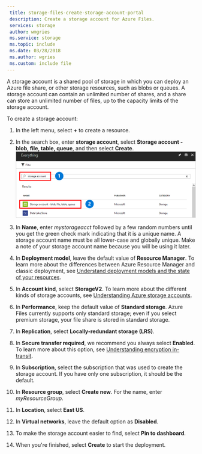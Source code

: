 ```yaml
---
 title: storage-files-create-storage-account-portal
 description: Create a storage account for Azure Files.
 services: storage
 author: wmgries
 ms.service: storage
 ms.topic: include
 ms.date: 03/28/2018
 ms.author: wgries
 ms.custom: include file
---
```

A storage account is a shared pool of storage in which you can deploy an Azure file share, or other storage resources, such as blobs or queues. A storage account can contain an unlimited number of shares, and a share can store an unlimited number of files, up to the capacity limits of the storage account.

To create a storage account:

1. In the left menu, select **+** to create a resource.
2. In the search box, enter **storage account**, select **Storage account - blob, file, table, queue**, and then select **Create**.
	![A screenshot of what the storage account entry should look like in the resource search dialog](../articles/storage/files/media/storage-how-to-use-files-portal/create-storage-account-1.png)

3. In **Name**, enter *mystorageacct* followed by a few random numbers until you get the green check mark indicating that it is a unique name. A storage account name must be all lower-case and globally unique. Make a note of your storage account name because you will be using it later. 
4. In **Deployment model**, leave the default value of **Resource Manager**. To learn more about the differences between Azure Resource Manager and classic deployment, see [Understand deployment models and the state of your resources](../articles/azure-resource-manager/resource-manager-deployment-model.md).
5. In **Account kind**, select **StorageV2**. To learn more about the different kinds of storage accounts, see [Understanding Azure storage accounts](../articles/storage/common/storage-account-options.md?toc=%2fazure%2fstorage%2ffiles%2ftoc.json).
6. In **Performance**, keep the default value of **Standard storage**. Azure Files currently supports only standard storage; even if you select premium storage, your file share is stored in standard storage.
7. In **Replication**, select **Locally-redundant storage (LRS)**. 
8. In **Secure transfer required**, we recommend you always select **Enabled**. To learn more about this option, see [Understanding encryption in-transit](../articles/storage/common/storage-require-secure-transfer.md?toc=%2fazure%2fstorage%2ffiles%2ftoc.json).
9. In **Subscription**, select the subscription that was used to create the storage account. If you have only one subscription, it should be the default.
10. In **Resource group**, select **Create new**. For the name, enter *myResourceGroup*.
11. In **Location**, select **East US**.
12. In **Virtual networks**, leave the default option as **Disabled**. 
13. To make the storage account easier to find, select **Pin to dashboard**.
14. When you're finished, select **Create** to start the deployment.